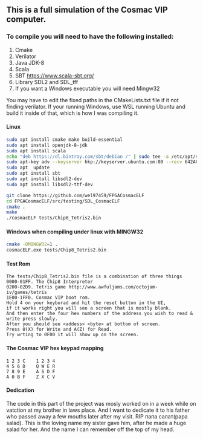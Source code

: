 ## This is a full simulation of the Cosmac VIP computer.
### To compile you will need to have the following installed:
1. Cmake
1. Verilator
2. Java JDK-8
3. Scala
4. SBT https://www.scala-sbt.org/
5. Library SDL2 and SDL_tff
6. If you want a Windows executable you will need Mingw32

You may have to edit the fixed paths in the CMakeLists.txt file if it not finding verilator.
If your running Windows, use WSL running Ubuntu and build it inside of that, which is how I was compiling it.

#### Linux
```bash
sudo apt install cmake make build-essential
sudo apt install openjdk-8-jdk
sudo apt install scala
echo "deb https://dl.bintray.com/sbt/debian /" | sudo tee -a /etc/apt/sources.list.d/sbt.list
sudo apt-key adv --keyserver hkp://keyserver.ubuntu.com:80 --recv 642AC823
sudo apt  update
sudo apt install sbt
sudo apt install libsdl2-dev
sudo apt install libsdl2-ttf-dev

git clone https://github.com/wel97459/FPGACosmacELF
cd FPGACosmacELF/src/testing/SDL_CosmacELF
cmake .
make
./cosmacELF tests/Chip8_Tetris2.bin
```

#### Windows when compiling under linux with MINGW32
```bash
cmake -DMINGW32=1 .
cosmacELF.exe tests/Chip8_Tetris2.bin
```

#### Test Rom
```
The tests/Chip8_Tetris2.bin file is a combination of three things
0000-01FF. The Chip8 Interpreter
0200-02D9. Tetris game http://www.awfuljams.com/octojam-iv/games/tetris
1E00-1FF0. Cosmac VIP boot rom. 
Hold 4 on your keyborad and hit the reset button in the UI, 
if it works right you will see a screen that is mostly blank.
And then enter the four hex numbers of the address you wish to read & write press slowly.
After you should see <addess> <byte> at bottom of screen.
Press 0(X) for Write and A(Z) for Read.
Try wrting to 0F00 it will show up on the screen.
```

#### The Cosmac VIP hex keypad mapping
```
1 2 3 C    1 2 3 4
4 5 6 D    Q W E R
7 8 9 E    A S D F
A 0 B F    Z X C V
```

#### Dedication
The code in this part of the project was mosly worked on in a week while on vatction at my brother in laws place.
And I want to dedicate it to his father who passed away a few mouths later after my visit. RIP папа салат(papa salad). 
This is the loving name my sister gave him, after he made a huge salad for her.  And the name I can remember off the top of my head.
